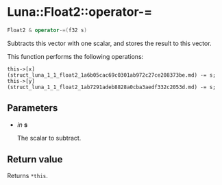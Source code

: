 # Luna::Float2::operator-=

```c++
Float2 & operator-=(f32 s)
```

Subtracts this vector with one scalar, and stores the result to this vector. 

This function performs the following operations: 
```
this->[x](struct_luna_1_1_float2_1a6b05cac69c0301ab972c27ce208373be.md) -= s;
this->[y](struct_luna_1_1_float2_1ab7291adeb8828a0cba3aedf332c2053d.md) -= s;
```


## Parameters
* *in* **s**

    The scalar to subtract. 

## Return value
Returns `*this`. 

